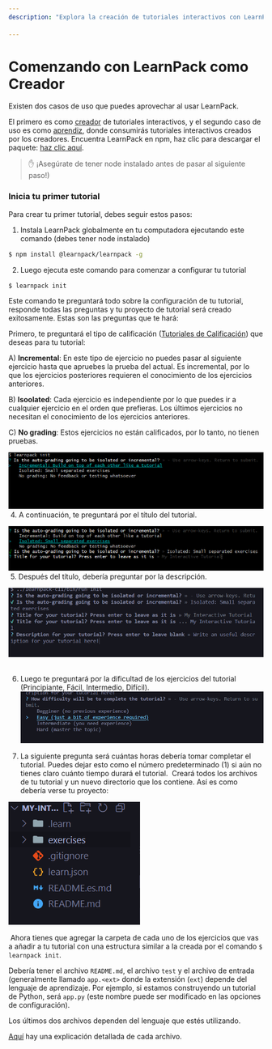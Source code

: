 ```yaml
---
description: "Explora la creación de tutoriales interactivos con LearnPack. Instala globalmente, inicia proyectos y personaliza ejercicios."

---
```


# Comenzando con LearnPack como Creador

Existen dos casos de uso que puedes aprovechar al usar LearnPack.

El primero es como [creador](#Creadores) de tutoriales interactivos, y el segundo caso de uso es como [aprendiz](#Aprendices), donde consumirás tutoriales interactivos creados por los creadores.
Encuentra LearnPack en npm, haz clic para descargar el paquete: [haz clic aquí](https://www.npmjs.com/package/@learnpack/learnpack).

> ✋ ¡Asegúrate de tener node instalado antes de pasar al siguiente paso!)

### Inicia tu primer tutorial

Para crear tu primer tutorial, debes seguir estos pasos:

1. Instala LearnPack globalmente en tu computadora ejecutando este comando (debes tener node instalado)

```bash
$ npm install @learnpack/learnpack -g
```

2. Luego ejecuta este comando para comenzar a configurar tu tutorial

```bash
$ learnpack init
```

Este comando te preguntará todo sobre la configuración de tu tutorial, responde todas las preguntas y tu proyecto de tutorial será creado exitosamente. Estas son las preguntas que te hará:

Primero, te preguntará el tipo de calificación ([Tutoriales de Calificación](https://4geeks.com/docs/learnpack/grading-learnpack-tutorials)) que deseas para tu tutorial:

A) **Incremental**: En este tipo de ejercicio no puedes pasar al siguiente ejercicio hasta que apruebes la prueba del actual. Es incremental, por lo que los ejercicios posteriores requieren el conocimiento de los ejercicios anteriores.

B) **Isoolated**: Cada ejercicio es independiente por lo que puedes ir a cualquier ejercicio en el orden que prefieras. Los últimos ejercicios no necesitan el conocimiento de los ejercicios anteriores.

C) **No grading**: Estos ejercicios no están calificados, por lo tanto, no tienen pruebas.

![calificación de learnpack](https://raw.githubusercontent.com/learnpack/docs/main/assets/spaces_db2MUqxH83ZwH273KWpu_uploads_fAt71PHHbRLI1eiXNurN_Untitled%20(1).webp)
​​
4. A continuación, te preguntará por el título del tutorial.

![título del tutorial de learnpack](https://github.com/learnpack/docs/blob/main/assets/tutorial-title.png?raw=true)
​​
5. Después del título, debería preguntar por la descripción.

![Descripción](https://github.com/learnpack/docs/blob/main/assets/description-init.png)
​​

6. Luego te preguntará por la dificultad de los ejercicios del tutorial (Principiante, Fácil, Intermedio, Difícil).
​​![Dificultad](https://github.com/learnpack/docs/blob/main/assets/difficulty.png)

7. La siguiente pregunta será cuántas horas debería tomar completar el tutorial.
Puedes dejar esto como el número predeterminado (1) si aún no tienes claro cuánto tiempo durará el tutorial.
​​
Creará todos los archivos de tu tutorial y un nuevo directorio que los contiene.
Así es como debería verse tu proyecto:

![Archivos del directorio](https://github.com/learnpack/docs/blob/main/assets/initial-files.png)

​​
Ahora tienes que agregar la carpeta de cada uno de los ejercicios que vas a añadir a tu tutorial con una estructura similar a la creada por el comando `$ learnpack init`.

Debería tener el archivo `README.md`, el archivo `test` y el archivo de entrada (generalmente llamado `app.<ext>` donde la extensión (`ext`) depende del lenguaje de aprendizaje. Por ejemplo, si estamos construyendo un tutorial de Python, será `app.py` (este nombre puede ser modificado en las opciones de configuración).

Los últimos dos archivos dependen del lenguaje que estés utilizando.

[Aquí](#aún-no-disponible) hay una explicación detallada de cada archivo.
